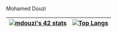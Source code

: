 <p>Mohamed Douzi</p>

|[![mdouzi's 42 stats](https://badge.mediaplus.ma/binary/mdouzi)](https://github.com/oakoudad/badge42)|[![Top Langs](https://github-readme-stats.vercel.app/api/top-langs/?username=meddouzi&theme=radical)](https://github.com/anuraghazra/github-readme-stats)|
|:---:|:---:|



<!--
**meddouzi/meddouzi** is a ✨ _special_ ✨ repository because its `README.md` (this file) appears on your GitHub profile.

Here are some ideas to get you started:

- 🔭 I’m currently working on ...
- 🌱 I’m currently learning ...
- 👯 I’m looking to collaborate on ...
- 🤔 I’m looking for help with ...
- 💬 Ask me about ...
- 📫 How to reach me: ...
- 😄 Pronouns: ...
- ⚡ Fun fact: ...
-->

